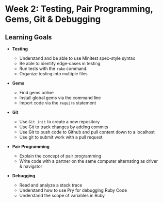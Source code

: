 # Week 2: Testing, Pair Programming, Gems, Git & Debugging
## Learning Goals

- **Testing**
  - Understand and be able to use Minitest spec-style syntax
  - Be able to identify edge-cases in testing
  - Run tests with the `rake` command.
  - Organize testing into multiple files
  
- **Gems**
  - Find gems online
  - Install global gems via the command line
  - Import code via the `require` statement

- **Git**
  - Use `Git init` to create a new repository
  - Use Git to track changes by adding commits
  - Use Git to push code to Github and pull content down to a localhost
  - Use git to submit work with a pull request
  
- **Pair Programming**
  - Explain the concept of pair programming
  - Write code with a partner on the same computer alternating as driver & navigator
  
- **Debugging**
  - Read and analyze a stack trace
  - Understand how to use Pry for debugging Ruby Code
  - Understand the scope of variables in Ruby
